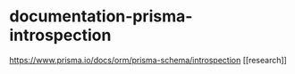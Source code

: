 # documentation-prisma-introspection

https://www.prisma.io/docs/orm/prisma-schema/introspection
[[research]]
